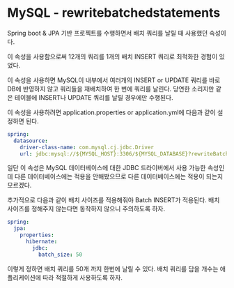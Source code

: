 # MySQL - rewritebatchedstatements

Spring boot & JPA 기반 프로젝트를 수행하면서 배치 쿼리를 날릴 때 사용했던 속성이다.

이 속성을 사용함으로써 12개의 쿼리를 1개의 배치 INSERT 쿼리로 최적화한 경험이 있었다.

이 속성을 사용하면 MySQL이 내부에서 여러개의 INSERT or UPDATE 쿼리를 바로 DB에 반영하지 않고 쿼리들을 재배치하여 한 번에 쿼리를 날린다. 당연한 소리지만 같은 테이블에 INSERT나 UPDATE 쿼리를 날릴 경우에만 수행된다.

이 속성을 사용하려면 application.properties or application.yml에 다음과 같이 설정하면 된다.

```yml
spring:
  datasource:
    driver-class-name: com.mysql.cj.jdbc.Driver
    url: jdbc:mysql://${MYSQL_HOST}:3306/${MYSQL_DATABASE}?rewriteBatchedStatements=true
```

일단 이 속성은 MySQL 데이터베이스에 대한 JDBC 드라이버에서 사용 가능한 속성인데 다른 데이터베이스에는 적용을 안해봤으므로 다른 데이터베이스에는 적용이 되는지 모르겠다.

추가적으로 다음과 같이 배치 사이즈를 적용해줘야 Batch INSERT가 적용된다. 배치 사이즈를 정해주지 않는다면 동작하지 않으니 주의하도록 하자.

```yml
spring:
  jpa:
    properties:
      hibernate:
        jdbc:
          batch_size: 50
```

이렇게 정하면 배치 쿼리를 50개 까지 한번에 날릴 수 있다. 배치 쿼리를 담을 개수는 애플리케이션에 따라 적절하게 사용하도록 하자.